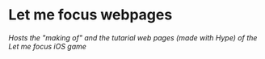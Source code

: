# Let me focus webpages
###### Hosts the "making of" and the tutarial web pages (made with Hype) of the _Let me focus_ iOS game
